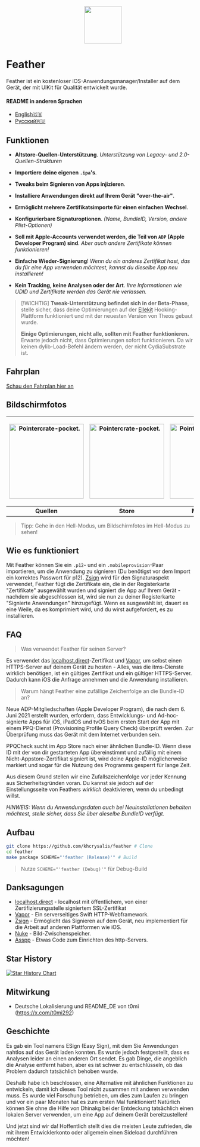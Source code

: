 <div align="center">
    <img width="100" height="100" src="Images/512@2x.png" style="margin-right: -15px;">
</div>
<h1>Feather</h1>
<p>
    Feather ist ein kostenloser iOS-Anwendungsmanager/Installer auf dem Gerät, der mit UIKit für Qualität entwickelt wurde.
</p>

#### README in anderen Sprachen
- [English🇬🇧](https://github.com/khcrysalis/Feather/blob/main/README.md)
- [Русский🇷🇺](https://github.com/khcrysalis/Feather/blob/main/README_ru.md)




## Funktionen
- **Altstore-Quellen-Unterstützung**. *Unterstützung von Legacy- und 2.0-Quellen-Strukturen*

- **Importiere deine eigenen `.ipa`'s**.
- **Tweaks beim Signieren von Apps injizieren**.
- **Installiere Anwendungen direkt auf Ihrem Gerät "over-the-air"**.
- **Ermöglicht mehrere Zertifikatsimporte für einen einfachen Wechsel**.
- **Konfigurierbare Signaturoptionen**. *(Name, BundleID, Version, andere Plist-Optionen)*
- **Soll mit Apple-Accounts verwendet werden, die Teil von `ADP` (Apple Developer Program) sind**. *Aber auch andere Zertifikate können funktionieren!*
- **Einfache Wieder-Signierung**! *Wenn du ein anderes Zertifikat hast, das du für eine App verwenden möchtest, kannst du dieselbe App neu installieren!*
- **Kein Tracking, keine Analysen oder der Art**. *Ihre Informationen wie UDID und Zertifikate werden das Gerät nie verlassen.*

> [!WICHTIG]
> **Tweak-Unterstützung befindet sich in der Beta-Phase**, stelle sicher, dass deine Optimierungen auf der [Ellekit](https://theapplewiki.com/wiki/ElleKit) Hooking-Plattform funktioniert und mit der neuesten Version von Theos gebaut wurde.
> 
> **Einige Optimierungen, nicht alle, sollten mit Feather funktionieren.** Erwarte jedoch nicht, dass Optimierungen sofort funktionieren. Da wir keinen dylib-Load-Befehl ändern werden, der nicht CydiaSubstrate ist.

## Fahrplan

[Schau den Fahrplan hier an](https://github.com/khcrysalis/Feather/issues/26)

## Bildschirmfotos

| <p align="center"><picture><source media="(prefers-color-scheme: dark)" srcset="Images/Repos.png"><source media="(prefers-color-scheme: light)" srcset="Images/Repos_L.png"><img alt="Pointercrate-pocket." src="Images/Repos_L.png" width="200"></picture></p> | <p align="center"><picture><source media="(prefers-color-scheme: dark)" srcset="Images/Store.png"><source media="(prefers-color-scheme: light)" srcset="Images/Store_L.png"><img alt="Pointercrate-pocket." src="Images/Store_L.png" width="200"></picture></p> | <p align="center"><picture><source media="(prefers-color-scheme: dark)" srcset="Images/Library.png"><source media="(prefers-color-scheme: light)" srcset="Images/Library_L.png"><img alt="Pointercrate-pocket." src="Images/Library_L.png" width="200"></picture></p> | <p align="center"><picture><source media="(prefers-color-scheme: dark)" srcset="Images/Sign.png"><source media="(prefers-color-scheme: light)" srcset="Images/Sign_L.png"><img alt="Pointercrate-pocket." src="Images/Sign_L.png" width="200"></picture></p> |
|:--:|:--:|:--:|:--:|
| **Quellen** | **Store** | **Mediathek** | **Signierung** |
> Tipp: Gehe in den Hell-Modus, um Bildschirmfotos im Hell-Modus zu sehen!

## Wie es funktioniert

Mit Feather können Sie ein `.p12`- und ein `.mobileprovision`-Paar importieren, um die Anwendung zu signieren (Du benötigst vor dem Import ein korrektes Passwort für p12). [Zsign](https://github.com/zhlynn/zsign) wird für den Signaturaspekt verwendet, Feather fügt die Zertifikate ein, die in der Registerkarte "Zertifikate" ausgewählt wurden und signiert die App auf Ihrem Gerät - nachdem sie abgeschlossen ist, wird sie nun zu deiner Registerkarte "Signierte Anwendungen" hinzugefügt. Wenn es ausgewählt ist, dauert es eine Weile, da es komprimiert wird, und du wirst aufgefordert, es zu installieren.

## FAQ

> Was verwendet Feather für seinen Server?

Es verwendet das [localhost.direct](https://github.com/Upinel/localhost.direct)-Zertifikat und [Vapor](https://github.com/vapor/vapor), um selbst einen HTTPS-Server auf deinem Gerät zu hosten - Alles, was die itms-Dienste wirklich benötigen, ist ein gültiges Zertifikat und ein gültiger HTTPS-Server. Dadurch kann iOS die Anfrage annehmen und die Anwendung installieren.

> Warum hängt Feather eine zufällige Zeichenfolge an die Bundle-ID an?

Neue ADP-Mitgliedschaften (Apple Developer Program), die nach dem 6. Juni 2021 erstellt wurden, erfordern, dass Entwicklungs- und Ad-hoc-signierte Apps für iOS, iPadOS und tvOS beim ersten Start der App mit einem PPQ-Dienst (Provisioning Profile Query Check) überprüft werden. Zur Überprüfung muss das Gerät mit dem Internet verbunden sein.

PPQCheck sucht im App Store nach einer ähnlichen Bundle-ID. Wenn diese ID mit der von dir gestarteten App übereinstimmt und zufällig mit einem Nicht-Appstore-Zertifikat signiert ist, wird deine Apple-ID möglicherweise markiert und sogar für die Nutzung des Programms gesperrt für lange Zeit.

Aus diesem Grund stellen wir eine Zufallszeichenfolge vor jeder Kennung aus Sicherheitsgründen voran. Du kannst sie jedoch auf der Einstellungsseite von Feathers *wirklich* deaktivieren, wenn du unbedingt willst.

*HINWEIS: Wenn du Anwendungsdaten auch bei Neuinstallationen behalten möchtest, stelle sicher, dass Sie über dieselbe BundleID verfügt.*

## Aufbau

```sh
git clone https://github.com/khcrysalis/feather # Clone
cd feather
make package SCHEME="'feather (Release)'" # Build
```
> Nutze `SCHEME="'feather (Debug)'"` für Debug-Build

## Danksagungen

- [localhost.direct](https://github.com/Upinel/localhost.direct) - localhost mit öffentlichem, von einer Zertifizierungsstelle signiertem SSL-Zertifikat
- [Vapor](https://github.com/vapor/vapor) - Ein serverseitiges Swift HTTP-Webframework.
- [Zsign](https://github.com/zhlynn/zsign) - Ermöglicht das Signieren auf dem Gerät, neu implementiert für die Arbeit auf anderen Plattformen wie iOS.
- [Nuke](https://github.com/kean/Nuke) - Bild-Zwischenspeicher.
- [Asspp](https://github.com/Lakr233/Asspp) - Etwas Code zum Einrichten des http-Servers.

<!-- - [plistserver](https://github.com/QuickSign-Team/plistserver) - Gehostet auf https://api.palera.in
> HINWEIS: Die Originallizenz für plistserver ist [GPL](https://github.com/nekohaxx/plistserver/commit/b207a76a9071a695d8b498db029db5d63a954e53), eine Änderung der Lizenz ist daher NICHT sinnvoll, da sie technisch gesehen unwiderruflich ist. Aus technischen Gründen ist es uns gestattet, es auf unserem eigenen Server zur Verwendung in Feather zu hosten.  -->

## Star History

<a href="https://star-history.com/#khcrysalis/feather&Date">
 <picture>
   <source media="(prefers-color-scheme: dark)" srcset="https://api.star-history.com/svg?repos=khcrysalis/feather&type=Date&theme=dark" />
   <source media="(prefers-color-scheme: light)" srcset="https://api.star-history.com/svg?repos=khcrysalis/feather&type=Date" />
   <img alt="Star History Chart" src="https://api.star-history.com/svg?repos=khcrysalis/feather&type=Date" />
 </picture>
</a>

## Mitwirkung

- Deutsche Lokalisierung und README_DE von t0mi (https://x.com/t0mi292)

## Geschichte

Es gab ein Tool namens ESign (Easy Sign), mit dem Sie Anwendungen nahtlos auf das Gerät laden konnten. Es wurde jedoch festgestellt, dass es Analysen leider an einen anderen Ort sendet. Es gab Dinge, die angeblich die Analyse entfernt haben, aber es ist schwer zu entschlüsseln, ob das Problem dadurch tatsächlich behoben wurde.

Deshalb habe ich beschlossen, eine Alternative mit ähnlichen Funktionen zu entwickeln, damit ich dieses Tool nicht zusammen mit anderen verwenden muss. Es wurde viel Forschung betrieben, um dies zum Laufen zu bringen und vor ein paar Monaten hat es zum ersten Mal funktioniert! Natürlich können Sie ohne die Hilfe von Dhinakg bei der Entdeckung tatsächlich einen lokalen Server verwenden, um eine App auf deinem Gerät bereitzustellen!

Und jetzt sind wir da! Hoffentlich stellt dies die meisten Leute zufrieden, die mit ihrem Entwicklerkonto oder allgemein einen Sideload durchführen möchten!
